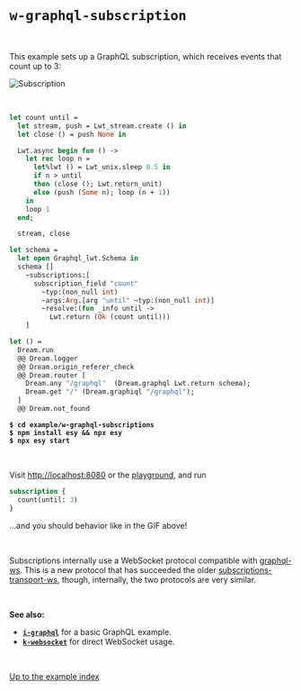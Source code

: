 # `w-graphql-subscription`

<br>

This example sets up a GraphQL subscription, which receives events that count up
to 3:

![Subscription](https://raw.githubusercontent.com/aantron/dream/master/docs/asset/subscription.gif)

<br>

```ocaml
let count until =
  let stream, push = Lwt_stream.create () in
  let close () = push None in

  Lwt.async begin fun () ->
    let rec loop n =
      let%lwt () = Lwt_unix.sleep 0.5 in
      if n > until
      then (close (); Lwt.return_unit)
      else (push (Some n); loop (n + 1))
    in
    loop 1
  end;

  stream, close

let schema =
  let open Graphql_lwt.Schema in
  schema []
    ~subscriptions:[
      subscription_field "count"
        ~typ:(non_null int)
        ~args:Arg.[arg "until" ~typ:(non_null int)]
        ~resolve:(fun _info until ->
          Lwt.return (Ok (count until)))
    ]

let () =
  Dream.run
  @@ Dream.logger
  @@ Dream.origin_referer_check
  @@ Dream.router [
    Dream.any "/graphql"  (Dream.graphql Lwt.return schema);
    Dream.get "/" (Dream.graphiql "/graphql");
  ]
  @@ Dream.not_found
```

<pre><code><b>$ cd example/w-graphql-subscriptions</b>
<b>$ npm install esy && npx esy</b>
<b>$ npx esy start</b></code></pre>

<br>

Visit [http://localhost:8080](http://localhost:8080) or the
[playground](http://dream.as/w-graphql-subscription), and run

```graphql
subscription {
  count(until: 3)
}
```

...and you should behavior like in the GIF above!

<br>

Subscriptions internally use a WebSocket protocol compatible with
[graphql-ws](https://github.com/enisdenjo/graphql-ws). This is a new protocol
that has succeeded the older
[subscriptions-transport-ws](https://github.com/apollographql/subscriptions-transport-ws),
though, internally, the two protocols are very
similar.

<br>

**See also:**

- [**`i-graphql`**](../i-graphql#files) for a basic GraphQL example.
- [**`k-websocket`**](../k-websocket#files) for direct WebSocket usage.

<br>

[Up to the example index](../#examples)
